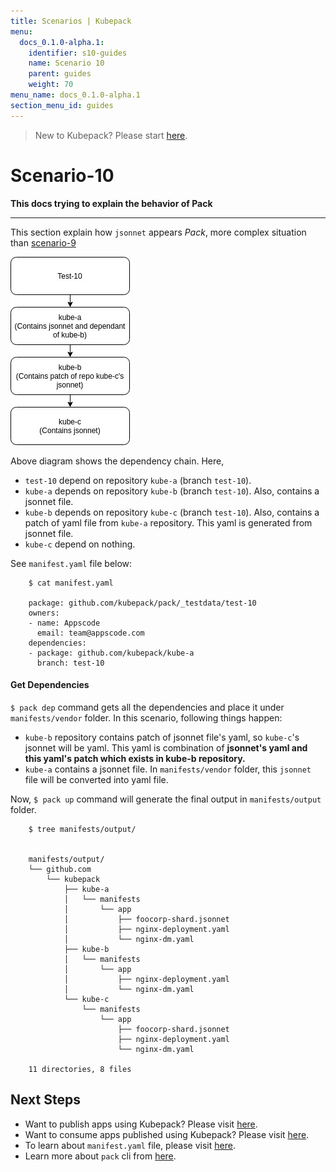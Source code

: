 ```yaml
---
title: Scenarios | Kubepack
menu:
  docs_0.1.0-alpha.1:
    identifier: s10-guides
    name: Scenario 10
    parent: guides
    weight: 70
menu_name: docs_0.1.0-alpha.1
section_menu_id: guides
---
```


> New to Kubepack? Please start [here](/docs/concepts/README.md).

# Scenario-10

**This docs trying to explain the behavior of Pack**
***

This section explain how `jsonnet` appears *Pack*, 
more complex situation than [scenario-9](./snenario-9.md)

![alt text](/docs/_testdata/test-10/test-10.jpg)

Above diagram shows the dependency chain. Here,

 - `test-10` depend on repository `kube-a` (branch `test-10`).
 - `kube-a` depends on repository `kube-b` (branch `test-10`). Also, contains a jsonnet file. 
 - `kube-b` depends on repository `kube-c` (branch `test-10`).
  Also, contains a patch of yaml file from `kube-a` repository. 
 This yaml is generated from jsonnet file.
 - `kube-c` depend on nothing.

See `manifest.yaml` file below:

```console
    $ cat manifest.yaml
    
    package: github.com/kubepack/pack/_testdata/test-10
    owners:
    - name: Appscode
      email: team@appscode.com
    dependencies:
    - package: github.com/kubepack/kube-a
      branch: test-10

```

#### Get Dependencies

`$ pack dep` command gets all the dependencies and place it under `manifests/vendor` folder.
 In this scenario, following things happen:
 
  - `kube-b` repository contains patch of jsonnet file's yaml,
   so `kube-c`'s jsonnet will be yaml. This yaml is combination of 
   **jsonnet's yaml and this yaml's patch which exists in kube-b repository.**
  -  `kube-a` contains a jsonnet file. 
  In `manifests/vendor` folder, this `jsonnet` file will be converted into yaml file.
  

Now, `$ pack up` command will generate the final output in `manifests/output` folder.

```console
    $ tree manifests/output/
    
    
    manifests/output/
    └── github.com
        └── kubepack
            ├── kube-a
            │   └── manifests
            │       └── app
            │           ├── foocorp-shard.jsonnet
            │           ├── nginx-deployment.yaml
            │           └── nginx-dm.yaml
            ├── kube-b
            │   └── manifests
            │       └── app
            │           ├── nginx-deployment.yaml
            │           └── nginx-dm.yaml
            └── kube-c
                └── manifests
                    └── app
                        ├── foocorp-shard.jsonnet
                        ├── nginx-deployment.yaml
                        └── nginx-dm.yaml
    
    11 directories, 8 files
```

## Next Steps

- Want to publish apps using Kubepack? Please visit [here](/docs/concepts/how/publisher.md).
- Want to consume apps published using Kubepack? Please visit [here](/docs/concepts/how/user.md).
- To learn about `manifest.yaml` file, please visit [here](/docs/concepts/how/manifest.md).
- Learn more about `pack` cli from [here](/docs/concepts/how/cli.md).
